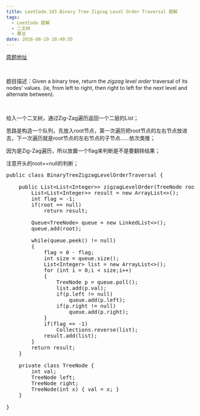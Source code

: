 ```yaml
---
title: LeetCode.103.Binary Tree Zigzag Level Order Traversal 题解
tags:
  - LeetCode 题解
  - 二叉树
  - 算法
date: 2016-08-19 10:49:55
---
```


[原题地址](https://leetcode.com/problems/binary-tree-zigzag-level-order-traversal/)

&nbsp;

题目描述：Given a binary tree, return the _zigzag level order_ traversal of its nodes&#8217; values. (ie, from left to right, then right to left for the next level and alternate between).

&nbsp;

给入一个二叉树，通过Zig-Zag遍历返回一个二层的List；

思路是构造一个队列，先放入root节点，第一次遍历把root节点的左右节点放进去，下一次遍历就是root节点的左右节点的子节点……依次类推；

因为是Zig-Zag遍历，所以放置一个flag来判断是不是要翻转结果；

注意开头的root==null的判断；

<pre>public class BinaryTreeZigzagLevelOrderTraversal {

    public List&lt;List&lt;Integer&gt;&gt; zigzagLevelOrder(TreeNode root) {
        List&lt;List&lt;Integer&gt;&gt; result = new ArrayList&lt;&gt;();
        int flag = -1;
        if(root == null)
            return result;

        Queue&lt;TreeNode&gt; queue = new LinkedList&lt;&gt;();
        queue.add(root);

        while(queue.peek() != null)
        {
            flag = 0 - flag;
            int size = queue.size();
            List&lt;Integer&gt; list = new ArrayList&lt;&gt;();
            for (int i = 0;i &lt; size;i++)
            {
                TreeNode p = queue.poll();
                list.add(p.val);
                if(p.left != null)
                    queue.add(p.left);
                if(p.right != null)
                    queue.add(p.right);
            }
            if(flag == -1)
                Collections.reverse(list);
            result.add(list);
        }
        return result;
    }

    private class TreeNode {
        int val;
        TreeNode left;
        TreeNode right;
        TreeNode(int x) { val = x; }
    }

}</pre>